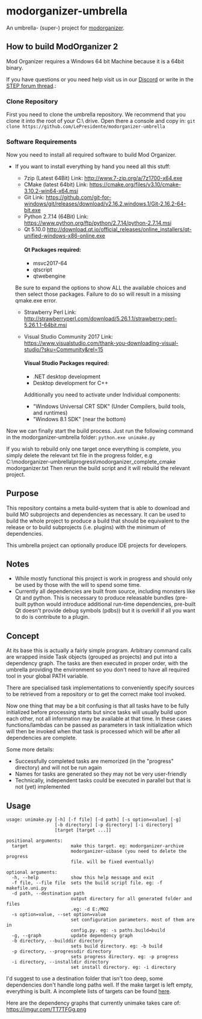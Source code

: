 # modorganizer-umbrella
An umbrella- (super-) project for [modorganizer](https://github.com/LePresidente/modorganizer).

## How to build ModOrganizer 2

Mod Organizer requires a Windows 64 bit Machine because it is a 64bit binary.

If you have questions or you need help visit us in our [Discord](https://discord.gg/cYwdcxj) or write in the [STEP forum thread](http://forum.step-project.com/topic/12538-wip-how-to-build-modorganizer-using-modorganizer-umbrella/).:

### Clone Repository

First you need to clone the umbrella repository. We recommend that you clone it into the root of your C:\ drive.
Open there a console and copy in: ``git clone https://github.com/LePresidente/modorganizer-umbrella``

### Software Requirements

Now you need to install all required software to build Mod Organizer.
* If you want to install everything by hand you need all this stuff:
  * 7zip (Latest 64Bit) Link: http://www.7-zip.org/a/7z1700-x64.exe
  * CMake (latest 64bit)  Link: https://cmake.org/files/v3.10/cmake-3.10.2-win64-x64.msi
  * Git Link: https://github.com/git-for-windows/git/releases/download/v2.16.2.windows.1/Git-2.16.2-64-bit.exe
  * Python 2.7.14 (64Bit) Link: https://www.python.org/ftp/python/2.7.14/python-2.7.14.msi
  * Qt 5.10.0 http://download.qt.io/official_releases/online_installers/qt-unified-windows-x86-online.exe
    #### Qt Packages required:
    * msvc2017-64
    * qtscript
    * qtwebengine

  Be sure to expand the options to show ALL the available choices and then select those packages. Failure to do so will result in a missing qmake.exe error.

  * Strawberry Perl Link: http://strawberryperl.com/download/5.26.1.1/strawberry-perl-5.26.1.1-64bit.msi
  * Visual Studio Community 2017 Link: https://www.visualstudio.com/thank-you-downloading-visual-studio/?sku=Community&rel=15
    #### Visual Studio Packages required:
      * .NET desktop development
      * Desktop development for C++

      Additionally you need to activate under Individual components:

      * "Windows Universal CRT SDK" (Under Compilers, build tools, and runtimes)
      * "Windows 8.1 SDK" (near the bottom)

Now we  can finally start the build process. Just run the following command in the modorganizer-umbrella folder: ``python.exe unimake.py``

If you wish to rebuild only one target once everything is complete, you simply delete the relevant txt file in the progress folder, e.g C:\modorganizer-umbrella\progress\modorganizer_complete_cmake modorganizer.txt
Then rerun the build script and it will rebuild the relevant project.

## Purpose
This repository contains a meta build-system that is able to download and build MO subprojects and dependencies as necessary.
It can be used to build the whole project to produce a build that should be equivalent to the release or to build subprojects (i.e. plugins) with the minimum of dependencies.

This umbrella project can optionally produce IDE projects for developers.

## Notes
* While mostly functional this project is work in progress and should only be used by those with the will to spend some time.
* Currently all dependencies are built from source, including monsters like Qt and python. This is necessary to produce releasable bundles (pre-built python would introduce additional run-time dependencies, pre-built Qt doesn't provide debug symbols (pdbs)) but it is overkill if all you want to do is contribute to a plugin.

## Concept
At its base this is actually a fairly simple program. Arbitrary command calls are wrapped inside Task objects (grouped as projects) and put into a dependency graph.
The tasks are then executed in proper order, with the umbrella providing the environment so you don't need to have all required tool in your global PATH variable.

There are specialised task implementations to conveniently specify sources to be retrieved from a repository or to get the correct make tool invoked.

Now one thing that may be a bit confusing is that all tasks have to be fully initialized before processing starts but since tasks will usually build upon each other, not all information may be available at that time.
In these cases functions/lambdas can be passed as parameters in task initialization which will then be invoked when that task is processed which will be after all dependencies are complete.

Some more details:
- Successfully completed tasks are memorized (in the "progress" directory) and will not be run again
- Names for tasks are generated so they may not be very user-friendly
- Technically, independent tasks could be executed in parallel but that is not (yet) implemented

## Usage
```
usage: unimake.py [-h] [-f file] [-d path] [-s option=value] [-g]
                  [-b directory] [-p directory] [-i directory]
                  [target [target ...]]

positional arguments:
  target                make this target. eg: modorganizer-archive
                        modorganizer-uibase (you need to delete the progress
                        file. will be fixed eventually)

optional arguments:
  -h, --help            show this help message and exit
  -f file, --file file  sets the build script file. eg: -f makefile.uni.py
  -d path, --destination path
                        output directory for all generated folder and files
                        .eg: -d E:/MO2
  -s option=value, --set option=value
                        set configuration parameters. most of them are in
                        config.py. eg: -s paths.build=build
  -g, --graph           update dependency graph
  -b directory, --builddir directory
                        sets build directory. eg: -b build
  -p directory, --progressdir directory
                        sets progress directory. eg: -p progress
  -i directory, --installdir directory
                        set install directory. eg: -i directory
```
I'd suggest to use a destination folder that isn't too deep, some dependencies don't handle long paths well.
If the make target is left empty, everything is built. A incomplete lists of targets can be found [here](targets.md).

Here are the dependency graphs that currently unimake takes care of: https://imgur.com/TT7TFGg.png
